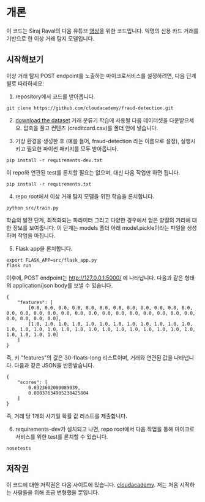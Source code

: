 # 개론

이 코드는 Siraj Raval의 다음 유튜브 [영상](https://www.youtube.com/watch?v=UNgdIkuVC6g)을 위한 코드입니다. 익명의 신용 카드 거래를 기반으로 한 이상 거래 탐지 모델입니다.

## 시작해보기
이상 거래 탐지 POST endpoint를 노출하는 마이크로서비스를 설정하려면, 다음 단계별로 따라하세요:

1. repository에서 코드를 받아옵니다.
```
git clone https://github.com/cloudacademy/fraud-detection.git 
```
2. [download the dataset](https://clouda-datasets.s3.amazonaws.com/creditcard.csv.zip) 거래 분류기 학습에 사용될 다음 데이터셋을 다운받으세요. 압축을 풀고 컨텐츠 (creditcard.csv)를 폴더 안에 넣습니다.

3. 가상 환경을 생성한 후 (예를 들어, fraud-detection 라는 이름으로 설정), 실행시키고 필요한 파이썬 패키지를 모두 받아옵니다.
```
pip install -r requirements-dev.txt
```
이 repo와 연관된 test를 론치할 필요는 없으며, 대신 다음 작업만 하면 됩니다.
```
pip install -r requirements.txt
```


4. repo root에서 이상 거래 탐지 모델을 위한 학습을 론치합니다.
```
python src/train.py 
```
학습의 발전 단계, 최적화되는 파라미터 그리고 다양한 경우에서 얻은 양질의 거리에 대한 정보를 보여줍니다. 이 단계는 models 폴더 아래 model.pickle이라는 파일을 생성하며 작업을 마칩니다.

5. Flask app을 론치합니다.
```
export FLASK_APP=src/flask_app.py
flask run
```
이후에, POST endpoint는 http://127.0.0.1:5000/ 에 나타납니다. 다음과 같은 형태의 application/json body를 보낼 수 있습니다.
```
{
    "features": [
    	[0.0, 0.0, 0.0, 0.0, 0.0, 0.0, 0.0, 0.0, 0.0, 0.0, 0.0, 0.0, 0.0, 0.0, 0.0, 0.0, 0.0, 0.0, 0.0, 0.0, 0.0, 0.0, 0.0, 0.0, 0.0, 0.0, 0.0, 0.0, 0.0, 0.0],
    	[1.0, 1.0, 1.0, 1.0, 1.0, 1.0, 1.0, 1.0, 1.0, 1.0, 1.0, 1.0, 1.0, 1.0, 1.0, 1.0, 1.0, 1.0, 1.0, 1.0, 1.0, 1.0, 1.0, 1.0, 1.0, 1.0, 1.0, 1.0, 1.0, 1.0]
    ]
}
```
즉, 키 "features"의 값은 30-floats-long 리스트이며, 거래와 연관된 값을 나타냅니다.
다음과 같은 JSON을 반환받습니다.
```
{
    "scores": [
        0.0323602000089039, 
        0.00037634905230425804
    ]
}
```
즉, 거래 당 1개의 사기일 확률 값 리스트를 제출합니다.

6. requirements-dev가 설치되고 나면, repo root에서 다음 작업을 통해 마이크로서비스를 위한 test를 론치할 수 있습니다.
```
nosetests
```

## 저작권

이 코드에 대한 저작권은 다음 사이트에 있습니다. [cloudacademy](https://github.com/cloudacademy/fraud-detection). 저는 처음 시작하는 사람들을 위해 조금 변형했을 뿐입니다.
